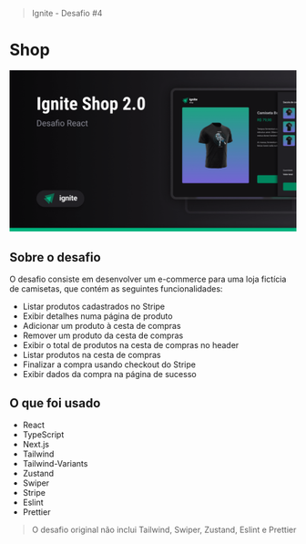 > Ignite - Desafio #4

# Shop

<img src=".github/assets/shop.png" />

## Sobre o desafio

O desafio consiste em desenvolver um e-commerce para uma loja fictícia de camisetas, que contém as seguintes funcionalidades:

- Listar produtos cadastrados no Stripe
- Exibir detalhes numa página de produto
- Adicionar um produto à cesta de compras
- Remover um produto da cesta de compras
- Exibir o total de produtos na cesta de compras no header
- Listar produtos na cesta de compras
- Finalizar a compra usando checkout do Stripe
- Exibir dados da compra na página de sucesso

## O que foi usado

- React
- TypeScript
- Next.js
- Tailwind
- Tailwind-Variants
- Zustand
- Swiper
- Stripe
- Eslint
- Prettier

> O desafio original não inclui Tailwind, Swiper, Zustand, Eslint e Prettier

